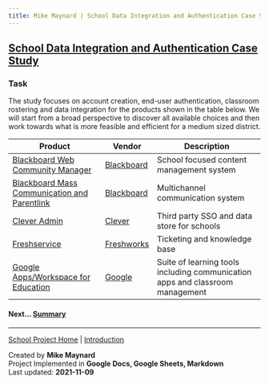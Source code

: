 ```yaml
---
title: Mike Maynard | School Data Integration and Authentication Case Study - Task
---
```

## [School Data Integration and Authentication Case Study](/school/)

### Task

The study focuses on account creation, end-user authentication, classroom rostering and data integration for the products shown in the table below. We will start from a broad perspective to discover all available choices and then work towards what is more feasible and efficient for a medium sized district.

| Product | Vendor | Description |
| ------- | ------ | ----------- |
| [Blackboard Web Community Manager](https://www.blackboard.com/engage-your-community/websites-branding/web-community-manager) | [Blackboard](https://www.blackboard.com/) | School focused content management system |
| [Blackboard Mass Communication and Parentlink](https://www.blackboard.com/engage-your-community/communications/mass-notifications-for-k-12)| [Blackboard](https://www.blackboard.com/) | Multichannel communication system |
| [Clever Admin](https://support.clever.com/hc/s/topic/0TO1P000000V0vVWAS/clever-admin) | [Clever](https://clever.com/) | Third party SSO and data store for schools |
| [Freshservice](https://freshservice.com/) | [Freshworks](https://www.freshworks.com/) | Ticketing and knowledge base |
| [Google Apps/Workspace for Education](https://edu.google.com/why-google/k-12-solutions/) | [Google](https://google.com) | Suite of learning tools including communication apps and classroom management |






#### Next... [Summary](summary.html)




---
[School Project Home](./) | [Introduction](intro.html)

Created by **Mike Maynard**<BR>
Project Implemented in **Google Docs, Google Sheets, Markdown**<BR>
Last updated:  **2021-11-09**
